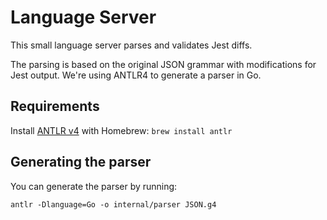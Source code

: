 # Language Server

This small language server parses and validates Jest diffs.

The parsing is based on the original JSON grammar with modifications for Jest output. We're using ANTLR4 to generate a parser in Go.

## Requirements

Install [ANTLR v4](https://github.com/antlr/antlr4) with Homebrew: `brew install antlr`

## Generating the parser

You can generate the parser by running:

```
antlr -Dlanguage=Go -o internal/parser JSON.g4
```
